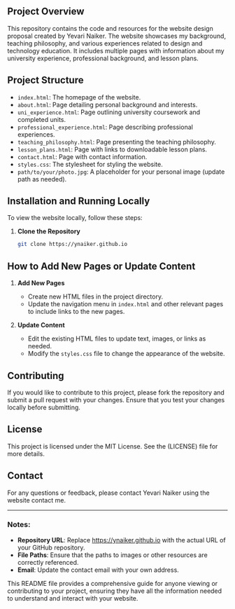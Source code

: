 ## Project Overview
This repository contains the code and resources for the website design proposal created by Yevari Naiker. The website showcases my background, teaching philosophy, and various experiences related to design and technology education. It includes multiple pages with information about my university experience, professional background, and lesson plans.

## Project Structure

- `index.html`: The homepage of the website.
- `about.html`: Page detailing personal background and interests.
- `uni_experience.html`: Page outlining university coursework and completed units.
- `professional_experience.html`: Page describing professional experiences.
- `teaching_philosophy.html`: Page presenting the teaching philosophy.
- `lesson_plans.html`: Page with links to downloadable lesson plans.
- `contact.html`: Page with contact information.
- `styles.css`: The stylesheet for styling the website.
- `path/to/your/photo.jpg`: A placeholder for your personal image (update path as needed).

## Installation and Running Locally

To view the website locally, follow these steps:

1. **Clone the Repository**
   ```bash
   git clone https://ynaiker.github.io

## How to Add New Pages or Update Content

1. **Add New Pages**
   - Create new HTML files in the project directory.
   - Update the navigation menu in `index.html` and other relevant pages to include links to the new pages.

2. **Update Content**
   - Edit the existing HTML files to update text, images, or links as needed.
   - Modify the `styles.css` file to change the appearance of the website.

## Contributing

If you would like to contribute to this project, please fork the repository and submit a pull request with your changes. Ensure that you test your changes locally before submitting.

## License

This project is licensed under the MIT License. See the (LICENSE) file for more details.

## Contact

For any questions or feedback, please contact Yevari Naiker using the website contact me.

---

### Notes:
- **Repository URL**: Replace https://ynaiker.github.io with the actual URL of your GitHub repository.
- **File Paths**: Ensure that the paths to images or other resources are correctly referenced.
- **Email**: Update the contact email with your own address.

This README file provides a comprehensive guide for anyone viewing or contributing to your project, ensuring they have all the information needed to understand and interact with your website.